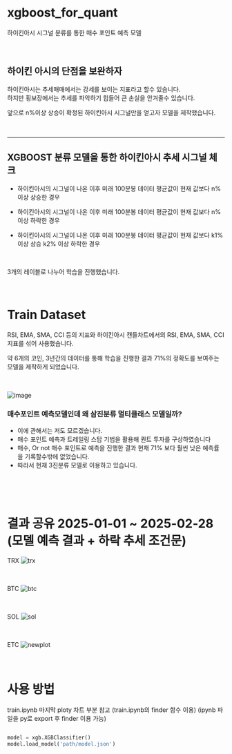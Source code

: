 # xgboost_for_quant
하이킨아시 시그널 분류를 통한 매수 포인트 예측 모델
<br><br><br>
## 하이킨 아시의 단점을 보완하자

하이킨아시는 추세매매에서는 강세를 보이는 지표라고 할수 있습니다. <br>
하지만 횡보장에서는 추세를 파악하기 힘들어 큰 손실을 안겨줄수 있습니다.


앞으로 n%이상 상승이 확정된 하이킨아시 시그널만을 얻고자 모델을 제작했습니다.
<br><br><br>

---

## XGBOOST 분류 모델을 통한 하이킨아시 추세 시그널 체크 

- 하이킨아시의 시그널이 나온 이후 미래 100분봉 데이터 평균값이 현재 값보다 n% 이상 상승한 경우

- 하이킨아시의 시그널이 나온 이후 미래 100분봉 데이터 평균값이 현재 값보다 n% 이상 하락한 경우

- 하이킨아시의 시그널이 나온 이후 미래 100분봉 데이터 평균값이 현재 값보다 k1% 이상 상승 k2% 이상 하락한 경우

<br>

3개의 레이블로 나누어 학습을 진행했습니다. 
<br><br><br>
# Train Dataset

RSI, EMA, SMA, CCI 등의 지표와 하이킨아시 캔들차트에서의 RSI, EMA, SMA, CCI 지표를 섞어 사용했습니다.

약 6개의 코인, 3년간의 데이터를 통해 학습을 진행한 결과 71%의 정확도를 보여주는 모델을 제작하게 되었습니다.
<br><br><br>

![image](https://github.com/user-attachments/assets/5cde65de-a0da-4bc7-9300-061c5b909e32)


### 매수포인트 예측모델인데 왜 삼진분류 멀티클래스 모델일까?

- 이에 관해서는 저도 모르겠습니다.
- 매수 포인트 예측과 트레일링 스탑 기법을 활용해 퀀트 투자를 구상하였습니다
- 매수, Or not 매수 포인트로 예측을 진행한 결과 현재 71% 보다 훨씬 낮은 예측률을 기록할수밖에 없었습니다.
- 따라서 현재 3진분류 모델로 이용하고 있습니다.


<br><br><br>

# 결과 공유 2025-01-01 ~ 2025-02-28 (모델 예측 결과 + 하락 추세 조건문)

TRX
![trx](https://github.com/user-attachments/assets/4eebf7ff-9ddf-4cec-8f63-f4820ae16e47)
<br><br><br>

BTC
![btc](https://github.com/user-attachments/assets/f951efa6-366f-4bfd-93d1-03ead1700b17)
<br><br><br>

SOL
![sol](https://github.com/user-attachments/assets/66bb1d1f-22c2-4134-a9ae-2f2915062efc)
<br><br><br>

ETC
![newplot](https://github.com/user-attachments/assets/0a04a2ff-0c39-4152-8d9b-f96c04b290ab)
<br><br><br>


# 사용 방법

train.ipynb 마지막 ploty 차트 부분 참고 (train.ipynb의 finder 함수 이용) (ipynb 파일을 py로 export 후 finder 이용 가능)

```python

model = xgb.XGBClassifier()
model.load_model('path/model.json')
```

